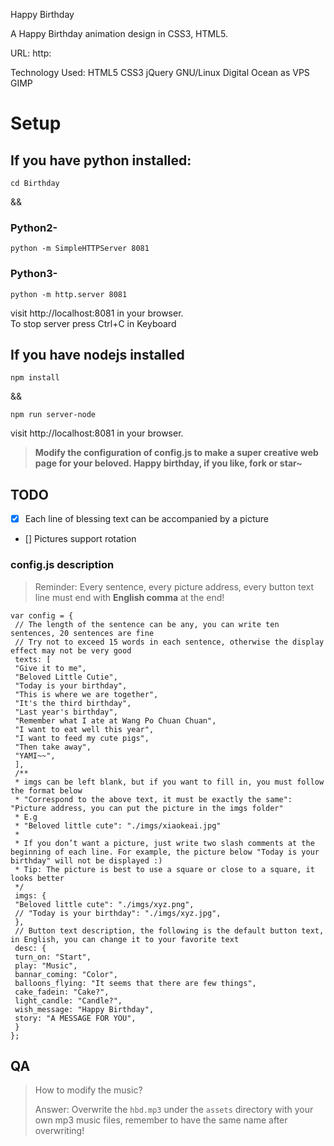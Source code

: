 Happy Birthday

A Happy Birthday animation design in CSS3, HTML5.

URL: http:

Technology Used: HTML5 CSS3 jQuery  GNU/Linux Digital Ocean as VPS GIMP

# Setup

## If you have python installed:
```
cd Birthday
```

&& 
### Python2-
```
python -m SimpleHTTPServer 8081
```
### Python3-
```
python -m http.server 8081
```

visit http://localhost:8081 in your browser.
<br>
To stop server press Ctrl+C in Keyboard

## If you have nodejs installed
```
npm install
```
&&

```
npm run server-node
```
visit http://localhost:8081 in your browser.

> <b>Modify the configuration of config.js to make a super creative web page for your beloved. Happy birthday, if you like, fork or star~</b>


## TODO
* [x] Each line of blessing text can be accompanied by a picture
* [] Pictures support rotation

### config.js description
> Reminder: Every sentence, every picture address, every button text line must end with **English comma** at the end!
```text
var config = {
 // The length of the sentence can be any, you can write ten sentences, 20 sentences are fine
 // Try not to exceed 15 words in each sentence, otherwise the display effect may not be very good
 texts: [
 "Give it to me",
 "Beloved Little Cutie",
 "Today is your birthday",
 "This is where we are together",
 "It's the third birthday",
 "Last year's birthday",
 "Remember what I ate at Wang Po Chuan Chuan",
 "I want to eat well this year",
 "I want to feed my cute pigs",
 "Then take away",
 "YAMI~~",
 ],
 /**
 * imgs can be left blank, but if you want to fill in, you must follow the format below
 * "Correspond to the above text, it must be exactly the same": "Picture address, you can put the picture in the imgs folder"
 * E.g
 * "Beloved little cute": "./imgs/xiaokeai.jpg"
 *
 * If you don’t want a picture, just write two slash comments at the beginning of each line. For example, the picture below "Today is your birthday" will not be displayed :)
 * Tip: The picture is best to use a square or close to a square, it looks better
 */
 imgs: {
 "Beloved little cute": "./imgs/xyz.png",
 // "Today is your birthday": "./imgs/xyz.jpg",
 },
 // Button text description, the following is the default button text, in English, you can change it to your favorite text
 desc: {
 turn_on: "Start",
 play: "Music",
 bannar_coming: "Color",
 balloons_flying: "It seems that there are few things",
 cake_fadein: "Cake?",
 light_candle: "Candle?",
 wish_message: "Happy Birthday",
 story: "A MESSAGE FOR YOU",
 }
};
```



## QA
> How to modify the music?
> 
> Answer: Overwrite the `hbd.mp3` under the `assets` directory with your own mp3 music files, remember to have the same name after overwriting!
